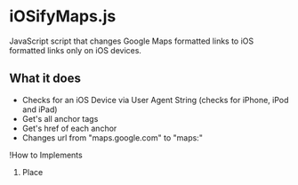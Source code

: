 iOSifyMaps.js
=============

JavaScript script that changes Google Maps formatted links to iOS formatted links only on iOS devices.

What it does
------------

* Checks for an iOS Device via User Agent String (checks for iPhone, iPod and iPad)
* Get's all anchor tags
* Get's href of each anchor
* Changes url from "maps.google.com" to "maps:"

!How to Implements
1. Place <script> tag referring to js file right BEFORE </body> tag
	<script type="text/javascript" src="iOSifyMaps.js"></script>